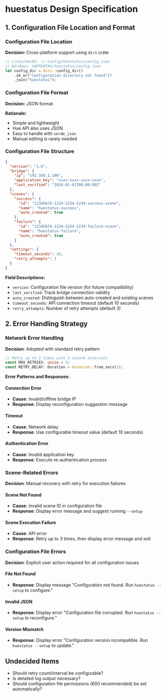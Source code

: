 # huestatus Design Specification

## 1. Configuration File Location and Format

### Configuration File Location

**Decision:** Cross-platform support using `dirs` crate

```rust
// Linux/macOS: ~/.config/huestatus/config.json
// Windows: %APPDATA%/huestatus/config.json
let config_dir = dirs::config_dir()
    .ok_or("Configuration directory not found")?
    .join("huestatus");
```

### Configuration File Format

**Decision:** JSON format

**Rationale:**

- Simple and lightweight
- Hue API also uses JSON
- Easy to handle with `serde_json`
- Manual editing is rarely needed

### Configuration File Structure

```json
{
  "version": "1.0",
  "bridge": {
    "ip": "192.168.1.100",
    "application_key": "xxxx-xxxx-xxxx-xxxx",
    "last_verified": "2024-01-01T00:00:00Z"
  },
  "scenes": {
    "success": {
      "id": "12345678-1234-1234-1234-success-scene",
      "name": "huestatus-success",
      "auto_created": true
    },
    "failure": {
      "id": "12345678-1234-1234-1234-failure-scene",
      "name": "huestatus-failure",
      "auto_created": true
    }
  },
  "settings": {
    "timeout_seconds": 10,
    "retry_attempts": 3
  }
}
```

**Field Descriptions:**

- `version`: Configuration file version (for future compatibility)
- `last_verified`: Track bridge connection validity
- `auto_created`: Distinguish between auto-created and existing scenes
- `timeout_seconds`: API connection timeout (default 10 seconds)
- `retry_attempts`: Number of retry attempts (default 3)

## 2. Error Handling Strategy

### Network Error Handling

**Decision**: Adopted with standard retry pattern

```rust
// Retry up to 3 times with 1-second intervals
const MAX_RETRIES: usize = 3;
const RETRY_DELAY: Duration = Duration::from_secs(1);
```

**Error Patterns and Responses:**

#### Connection Error

- **Cause**: Invalid/offline bridge IP
- **Response**: Display reconfiguration suggestion message

#### Timeout

- **Cause**: Network delay
- **Response**: Use configurable timeout value (default 10 seconds)

#### Authentication Error

- **Cause**: Invalid application key
- **Response**: Execute re-authentication process

### Scene-Related Errors

**Decision**: Manual recovery with retry for execution failures

#### Scene Not Found

- **Cause**: Invalid scene ID in configuration file
- **Response**: Display error message and suggest running `--setup`

#### Scene Execution Failure

- **Cause**: API error
- **Response**: Retry up to 3 times, then display error message and exit

### Configuration File Errors

**Decision**: Explicit user action required for all configuration issues

#### File Not Found

- **Response**: Display message "Configuration not found. Run `huestatus --setup` to configure."

#### Invalid JSON

- **Response**: Display error "Configuration file corrupted. Run `huestatus --setup` to reconfigure."

#### Version Mismatch

- **Response**: Display error "Configuration version incompatible. Run `huestatus --setup` to update."

## Undecided Items

- Should retry count/interval be configurable?
- Is detailed log output necessary?
- Should configuration file permissions (600 recommended) be set automatically?

